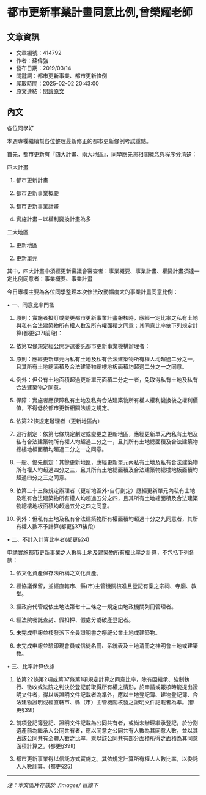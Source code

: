 # 都市更新事業計畫同意比例,曾榮耀老師

## 文章資訊
- 文章編號：414792
- 作者：蘇偉強
- 發布日期：2019/03/14
- 關鍵詞：都市更新事業、都市更新條例
- 爬取時間：2025-02-02 20:43:00
- 原文連結：[閱讀原文](https://real-estate.get.com.tw/Columns/detail.aspx?no=414792)

## 內文
各位同學好

本週專欄繼續幫各位整理最新修正的都市更新條例考試重點。

首先，都市更新有『四大計畫、兩大地區』，同學應先將相關概念與程序分清楚：

四大計畫

1. 都市更新計畫

2. 都市更新事業概要

3. 都市更新事業計畫

4. 實施計畫－以權利變換計畫為多

二大地區

1. 更新地區

2. 更新單元

其中，四大計畫中須經更新審議會審查者：事業概要、事業計畫、權變計畫須達一定比例同意者：事業概要、事業計畫

今日專欄主要為各位同學整理本次修法改動幅度大的事業計畫同意比例：

• 一、同意比率門檻

1. 原則：實施者擬訂或變更都市更新事業計畫報核時，應經一定比率之私有土地與私有合法建築物所有權人數及所有權面積之同意；其同意比率依下列規定計算(都更§37I前段)：

1. 依第12條規定經公開評選委託都市更新事業機構辦理者：

1. 原則：應經更新單元內私有土地及私有合法建築物所有權人均超過二分之一，且其所有土地總面積及合法建築物總樓地板面積均超過二分之一之同意。

2. 例外：但公有土地面積超過更新單元面積二分之一者，免取得私有土地及私有合法建築物之同意。

3. 保障：實施者應保障私有土地及私有合法建築物所有權人權利變換後之權利價值，不得低於都市更新相關法規之規定。

2. 依第22條規定辦理者（更新地區內）

1. 迅行劃定：依第七條規定劃定或變更之更新地區，應經更新單元內私有土地及私有合法建築物所有權人均超過二分之一，且其所有土地總面積及合法建築物總樓地板面積均超過二分之一之同意。

2. 一般、優先劃定：其餘更新地區，應經更新單元內私有土地及私有合法建築物所有權人均超過四分之三，且其所有土地總面積及合法建築物總樓地板面積均超過四分之三之同意。

3. 依第二十三條規定辦理者（更新地區外-自行劃定）應經更新單元內私有土地及私有合法建築物所有權人均超過五分之四，且其所有土地總面積及合法建築物總樓地板面積均超過五分之四之同意。

2. 例外：但私有土地及私有合法建築物所有權面積均超過十分之九同意者，其所有權人數不予計算(都更§37I後段)

• 二、不計入計算比率者(都更§24)

申請實施都市更新事業之人數與土地及建築物所有權比率之計算，不包括下列各款：

1. 依文化資產保存法所稱之文化資產。

2. 經協議保留，並經直轄市、縣(市)主管機關核准且登記有案之宗祠、寺廟、教堂。

3. 經政府代管或依土地法第七十三條之一規定由地政機關列冊管理者。

4. 經法院囑託查封、假扣押、假處分或破產登記者。

5. 未完成申報並核發派下全員證明書之祭祀公業土地或建築物。

6. 未完成申報並驗印現會員或信徒名冊、系統表及土地清冊之神明會土地或建築物。

• 三、比率計算依據

1. 依第22條第2項或第37條第1項規定計算之同意比率，除有因繼承、強制執行、徵收或法院之判決於登記前取得所有權之情形，於申請或報核時能提出證明文件者，得以該證明文件記載者為準外，應以土地登記簿、建物登記簿、合法建物證明或經直轄市、縣（市）主管機關核發之證明文件記載者為準。(都更§39I)

2. 前項登記簿登記、證明文件記載為公同共有者，或尚未辦理繼承登記，於分割遺產前為繼承人公同共有者，應以同意之公同共有人數為其同意人數，並以其占該公同共有全體人數之比率，乘以該公同共有部分面積所得之面積為其同意面積計算之。(都更§39II)

3. 都市更新事業得以信託方式實施之。其依規定計算所有權人人數比率，以委託人人數計算。(都更§25)
---
*注：本文圖片存放於 ./images/ 目錄下*
